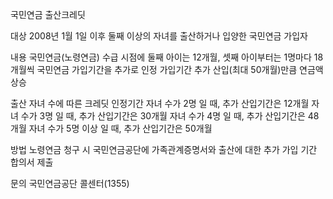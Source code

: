 국민연금 출산크레딧

대상
 2008년 1월 1일 이후 둘째 이상의 자녀를 출산하거나 입양한 국민연금 가입자

내용
 국민연금(노령연금) 수급 시점에 둘째 아이는 12개월, 셋째 아이부터는 1명마다 18개월씩 국민연금 가입기간을 추가로 인정
 가입기간 추가 산입(최대 50개월)만큼 연금액 상승

 출산 자녀 수에 따른 크레딧 인정기간
     자녀 수가 2명 일 때, 추가 산입기간은 12개월
     자녀 수가 3명 일 때, 추가 산입기간은 30개월 
     자녀 수가 4명 일 때, 추가 산입기간은 48개월
     자녀 수가 5명 이상 일 때, 추가 산입기간은 50개월

방법
 노령연금 청구 시 국민연금공단에 가족관계증명서와 출산에 대한 추가 가입 기간 합의서 제출

문의
 국민연금공단 콜센터(1355)

